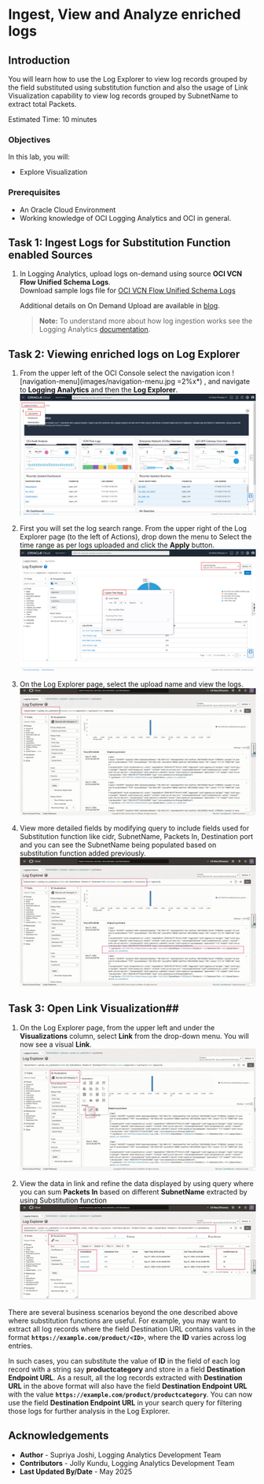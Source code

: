 # Ingest, View and Analyze enriched logs

## Introduction
You will learn how to use the Log Explorer to view log records grouped by the field substituted using substitution function and also  the usage of Link Visualization capability to view log records grouped by SubnetName to extract total Packets.

Estimated Time: 10 minutes

### Objectives

In this lab, you will:
* Explore Visualization

### Prerequisites
* An Oracle Cloud Environment
* Working knowledge of OCI Logging Analytics and OCI in general.

## **Task 1:**  Ingest Logs for Substitution Function enabled Sources
1. In Logging Analytics, upload logs on-demand using source **OCI VCN Flow Unified Schema Logs**.</br>
Download sample logs file for [OCI VCN Flow Unified Schema Logs](./files/vcnflowlogs.log)</br>


    Additional details on On Demand Upload are available in [blog](https://blogs.oracle.com/observability/post/use-oci-logging-analytics-on-demand-upload-to-easily-figure-out-root-cause-issues).</br>

    > **Note:** To understand more about how log ingestion works see the Logging Analytics [documentation](https://docs.oracle.com/en-us/iaas/logging-analytics/doc/ingest-logs.html).

## **Task 2:**  Viewing enriched logs on Log Explorer
 1. From the upper left of the OCI Console select the navigation icon  ![navigation-menu](images/navigation-menu.jpg =2%x*) ,  and navigate to **Logging Analytics** and then the **Log Explorer**.</br> 
![navigation-menu](images/logging-landing-page.jpg)

2. First you will set the log search range. From the upper right of the Log Explorer page (to the left of Actions), drop down the menu to Select the time range as per logs uploaded and click the **Apply** button.
![time-filter](./images/search-visual-time-filter.jpg " ")

3. On the Log Explorer page, select the upload name and view the logs.
![upload-view](./images/upload-log-explorer.jpg " ")

4. View more detailed fields by modifying query to include fields used for Substitution function like cidr, SubnetName, Packets In, Destination port and you can see the SubnetName being populated based on substitution function added previously.
![substituted-field](./images/log-details.jpg " ")

## **Task 3:**  Open Link Visualization##
1. On the Log Explorer page, from the upper left and under the **Visualizations** column, select **Link** from the drop-down menu. You will now see a visual **Link**.
![link-visualization](./images/link-visualization.jpg " ")

2. View the data in link and refine the data displayed by using query where you can sum **Packets In** based on different **SubnetName** extracted by using Substitution function 
![subnet-packetin-sum](./images/link-subnet-packets.jpg " ")

There are several business scenarios beyond the one described above where substitution functions are useful. For example, you may want to extract all log records where the field Destination URL contains values in the format  **`https://example.com/product/<ID>`**, where the **ID** varies across log entries.

In such cases, you can substitute the value of **ID** in the field of each log record with a string say **productcategory** and store in a field **Destination Endpoint URL**. As a result, all the log records extracted with **Destination URL** in the above format will also have the field **Destination Endpoint URL** with the value **`https://example.com/product/productcategory`**. You can now use the field **Destination Endpoint URL** in your search query for filtering those logs for further analysis in the Log Explorer.


## Acknowledgements
* **Author** - Supriya Joshi, Logging Analytics Development Team
* **Contributors** -  Jolly Kundu, Logging Analytics Development Team
* **Last Updated By/Date** - May 2025
